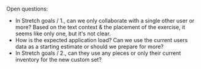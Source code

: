 Open questions:
- In Stretch goals / 1., can we only collaborate with a single other user or more? Based on the text context & the placement of the exercise, it seems like only one, but it's not clear.
- How is the expected application load? Can we use the current users data as a starting estimate or should we prepare for more?
- In Stretch goals / 2., can they use any pieces or only their current inventory for the new custom set?
